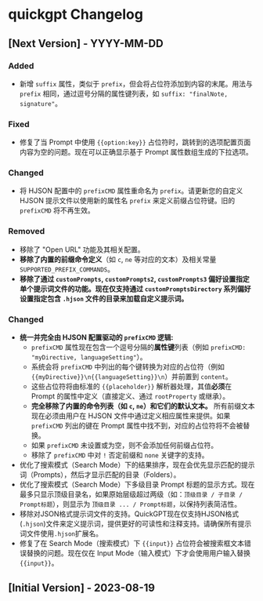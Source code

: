 # quickgpt Changelog

## [Next Version] - YYYY-MM-DD

### Added

- 新增 `suffix` 属性，类似于 `prefix`，但会将占位符添加到内容的末尾。用法与 `prefix` 相同，通过逗号分隔的属性键列表，如 `suffix: "finalNote, signature"`。

### Fixed

- 修复了当 Prompt 中使用 `{{option:key}}` 占位符时，跳转到的选项配置页面内容为空的问题。现在可以正确显示基于 Prompt 属性数组生成的下拉选项。

### Changed

- 将 HJSON 配置中的 `prefixCMD` 属性重命名为 `prefix`。请更新您的自定义 HJSON 提示文件以使用新的属性名 `prefix` 来定义前缀占位符键。旧的 `prefixCMD` 将不再生效。

### Removed

- 移除了 "Open URL" 功能及其相关配置。
- **移除了内置的前缀命令定义**（如 `c`, `ne` 等对应的文本）及相关常量 `SUPPORTED_PREFIX_COMMANDS`。
- **移除了通过 `customPrompts`, `customPrompts2`, `customPrompts3` 偏好设置指定单个提示词文件的功能。现在仅支持通过 `customPromptsDirectory` 系列偏好设置指定包含 `.hjson` 文件的目录来加载自定义提示词。**

### Changed

- **统一并完全由 HJSON 配置驱动的 `prefixCMD` 逻辑:**
  - `prefixCMD` 属性现在包含一个逗号分隔的**属性键**列表（例如 `prefixCMD: "myDirective, languageSetting"`）。
  - 系统会将 `prefixCMD` 中列出的每个键转换为对应的占位符（例如 `{{myDirective}}\n{{languageSetting}}\n`）并前置到 `content`。
  - 这些占位符将由标准的 `{{placeholder}}` 解析器处理，其值**必须**在 Prompt 的属性中定义（直接定义、通过 `rootProperty` 或继承）。
  - **完全移除了内置的命令列表（如 `c`, `ne`）和它们的默认文本。** 所有前缀文本现在必须由用户在 HJSON 文件中通过定义相应属性来提供。如果 `prefixCMD` 列出的键在 Prompt 属性中找不到，对应的占位符将不会被替换。
  - 如果 `prefixCMD` 未设置或为空，则不会添加任何前缀占位符。
  - 移除了 `prefixCMD` 中对 `!` 否定前缀和 `none` 关键字的支持。
- 优化了搜索模式（Search Mode）下的结果排序，现在会优先显示匹配的提示词（Prompts），然后才显示匹配的目录（Folders）。
- 优化了搜索模式（Search Mode）下多级目录 Prompt 标题的显示方式。现在最多只显示顶级目录名，如果原始层级超过两级（如：`顶级目录 / 子目录 / Prompt标题`），则显示为 `顶级目录 ... / Prompt标题`，以保持列表简洁性。
- 移除对JSON格式提示词文件的支持。QuickGPT现在仅支持HJSON格式(`.hjson`)文件来定义提示词，提供更好的可读性和注释支持。请确保所有提示词文件使用`.hjson`扩展名。
- 修复了在 Search Mode（搜索模式）下 `{{input}}` 占位符会被搜索框文本错误替换的问题。现在仅在 Input Mode（输入模式）下才会使用用户输入替换 `{{input}}`。

## [Initial Version] - 2023-08-19
